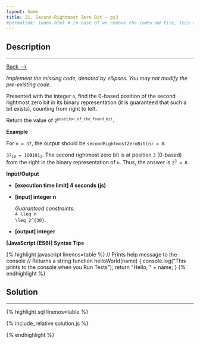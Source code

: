 ```yaml
---
layout: home
title: 21. Second-Rightmost Zero Bit - py3
#permalink: index.html # in case of we remove the index.md file, this doc will be the index page
---
```


<div class="row">
<div class="columnStmt" markdown="1">

## Description

---

[Back --> ](../README.md)

_Implement the missing code, denoted by ellipses. You may not modify the pre-existing code._

Presented with the integer <code>n</code>, find the 0-based position of the second rightmost zero bit in its binary representation (it is guaranteed that such a bit exists), counting from right to left.

Return the value of <code>2<sup>position_of_the_found_bit</sup></code>.

**Example**

For <code>n = 37</code>, the output should be
<code>secondRightmostZeroBit(n) = 8</code>.

<code>37<sub>10</sub> = 10<b>0</b>101<sub>2</sub></code>. The second rightmost zero bit is at position <code>3</code> (0-based) from the right in the binary representation of <code>n</code>.
Thus, the answer is <code>2<sup>3</sup> = 8</code>.

**Input/Output**

- **[execution time limit] 4 seconds (js)**

- **[input] integer n**

  _Guaranteed constraints:_<br>
  <code type='math/tex'>4 \leq n \leq 2^{30}</code>.

- **[output] integer**

**[JavaScript (ES6)] Syntax Tips**

{% highlight javascript linenos=table %}
// Prints help message to the console
// Returns a string
function helloWorld(name) {
console.log("This prints to the console when you Run Tests");
return "Hello, " + name;
}
{% endhighlight %}

</div>
<div class="columnSol" markdown="1">

## Solution

---

{% highlight sql linenos=table %}

{% include_relative solution.js %}

{% endhighlight %}

</div>
</div>
